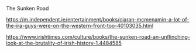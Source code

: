 The Sunken Road


https://m.independent.ie/entertainment/books/ciaran-mcmenamin-a-lot-of-the-ira-guys-were-on-the-western-front-too-40103035.html

https://www.irishtimes.com/culture/books/the-sunken-road-an-unflinching-look-at-the-brutality-of-irish-history-1.4484585